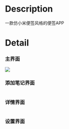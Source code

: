 # Description
  一款仿小米便签风格的便签APP
# Detail
  ### 主界面
  ![](https://guiyujin.com/usr/uploads/2021/04/801603205.jpg)
  
  ### 添加笔记界面
  ![]()
  
  ### 详情界面
  ![]()
  
  ### 设置界面
  ![]()
